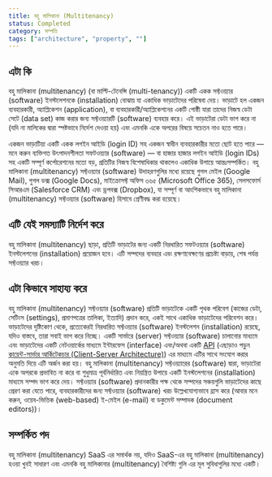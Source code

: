 ```yaml
---
title: বহু মালিকানা (Multitenancy)
status: Completed
category: সম্পত্তি
tags: ["architecture", "property", ""]
---
```


## এটা কি

বহু মালিকানা (multitenancy) (বা মাল্টি-টেনেন্সি (multi-tenancy)) একটি একক সফ্টওয়্যার (software) ইনস্টলেশনকে (installation) বোঝায় যা একাধিক ভাড়াটেদের পরিষেবা দেয়।
ভাড়াটে হল একজন ব্যবহারকারী, অ্যাপ্লিকেশন (application), বা ব্যবহারকারী/অ্যাপ্লিকেশনের একটি গোষ্ঠী যারা তাদের নিজস্ব ডেটা সেটে (data set) কাজ করার জন্য সফ্টওয়্যারটি (software) ব্যবহার করে।
এই ভাড়াটেরা ডেটা ভাগ করে না (যদি না মালিকের দ্বারা স্পষ্টভাবে নির্দেশ দেওয়া হয়) এবং এমনকি একে অপরের বিষয়ে সচেতন নাও হতে পারে।

একজন ভাড়াটিয়া একটি একক লগইন আইডি (login ID) সহ একজন স্বাধীন ব্যবহারকারীর মতো ছোট হতে পারে — মনে করুন ব্যক্তিগত উৎপাদনশীলতা সফটওয়্যার (software) — বা হাজার হাজার লগইন আইডি (login IDs) সহ একটি সম্পূর্ণ কর্পোরেশনের মতো বড়, প্রতিটির নিজস্ব বিশেষাধিকার থাকলেও একাধিক উপায়ে আন্তঃসম্পর্কিত।
বহু মালিকানা (multitenancy) সফ্টওয়্যার (software) উদাহরণগুলির মধ্যে রয়েছে গুগল মেইল (Google Mail), গুগল ডক্স (Google Docs), মাইক্রোসফ্ট অফিস ৩৬৫ (Microsoft Office 365), সেলসফোর্স সিআরএম (Salesforce CRM) এবং ড্রপবক্স (Dropbox), যা সম্পূর্ণ বা আংশিকভাবে বহু মালিকানা (multitenancy) সফ্টওয়্যার (software) হিসাবে শ্রেণীবদ্ধ করা হয়েছে।

## এটি যেই সমস্যাটি নির্দেশ করে

বহু মালিকানা (multitenancy) ছাড়া, প্রতিটি ভাড়াটের জন্য একটি নিরধারিত সফটওয়্যার (software) ইনস্টলেশনের (installation) প্রয়োজন হবে।
এটি সম্পদের ব্যবহার এবং রক্ষণাবেক্ষণের প্রচেষ্টা বাড়ায়, শেষ পর্যন্ত সফ্টওয়্যার খরচ।

## এটা কিভাবে সাহায্য করে

বহু মালিকানা (multitenancy) সফ্টওয়্যার (software) প্রতিটি ভাড়াটেকে একটি পৃথক পরিবেশ (কাজের ডেটা, সেটিংস (settings), প্রমাণপত্রের তালিকা, ইত্যাদি) প্রদান করে, একই সাথে একাধিক ভাড়াটেদের পরিবেশন করে। ভাড়াটেদের দৃষ্টিকোণ থেকে, প্রত্যেকেরই নিরধারিত সফ্টওয়্যার (software) ইনস্টলেশন (installation) রয়েছে, যদিও বাস্তবে, তারা সবাই ভাগ করে নিচ্ছে।
একটি সার্ভারে (server) সফ্টওয়্যার (software) চালানোর মাধ্যমে এবং ভাড়াটেদের একটি নেটওয়ার্কের মাধ্যমে ইন্টারফেস (interface) এবং/অথবা একটি [API](/bn/application-programming-interface/) (এছাড়াও পড়ুন [ক্লায়েন্ট-সার্ভার আর্কিটেকচার (Client-Server Architecture)](/bn/client-server-architecture/)) এর মাধ্যমে  এটির সাথে সংযোগ করার অনুমতি দিয়ে এটি অর্জন করা হয়।
বহু মালিকানা (multitenancy) সফ্টওয়্যারের (software) দ্বারা, ভাড়াটেরা একে অপরকে প্রভাবিত না করে বা শুধুমাত্র পূর্বনির্ধারিত এবং নিয়ন্ত্রিত উপায়ে একটি ইনস্টলেশনের (installation) মাধ্যমে সম্পদ ভাগ করে দেয়।
সফ্টওয়্যার (software) প্রদানকারীর পক্ষ থেকে সম্পদের সঞ্চয়গুলি ভাড়াটেদের কাছে প্রেরণ করা যেতে পারে, ব্যবহারকারীদের জন্য সফ্টওয়্যার (software) খরচ উল্লেখযোগ্যভাবে হ্রাস করে (আবার মনে করুন, ওয়েব-ভিত্তিক (web-based) ই-মেইল (e-mail) বা ডকুমেন্ট সম্পাদক (document editors))।

## সম্পর্কিত পদ

বহু মালিকানা (multitenancy) SaaS এর সমার্থক নয়, যদিও SaaS-এর বহু মালিকানা (multitenancy) হওয়া খুবই সাধারণ এবং এমনকি বহু মালিকানার (multitenancy) বৈশিষ্ট্য গুলি এর মূল সুবিধাগুলির মধ্যে একটি।
